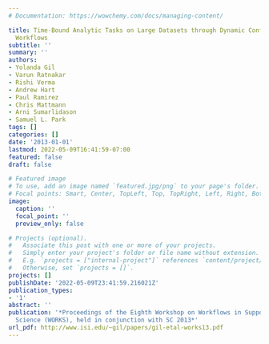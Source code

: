 ```yaml
---
# Documentation: https://wowchemy.com/docs/managing-content/

title: Time-Bound Analytic Tasks on Large Datasets through Dynamic Configuration of
  Workflows
subtitle: ''
summary: ''
authors:
- Yolanda Gil
- Varun Ratnakar
- Rishi Verma
- Andrew Hart
- Paul Ramirez
- Chris Mattmann
- Arni Sumarlidason
- Samuel L. Park
tags: []
categories: []
date: '2013-01-01'
lastmod: 2022-05-09T16:41:59-07:00
featured: false
draft: false

# Featured image
# To use, add an image named `featured.jpg/png` to your page's folder.
# Focal points: Smart, Center, TopLeft, Top, TopRight, Left, Right, BottomLeft, Bottom, BottomRight.
image:
  caption: ''
  focal_point: ''
  preview_only: false

# Projects (optional).
#   Associate this post with one or more of your projects.
#   Simply enter your project's folder or file name without extension.
#   E.g. `projects = ["internal-project"]` references `content/project/deep-learning/index.md`.
#   Otherwise, set `projects = []`.
projects: []
publishDate: '2022-05-09T23:41:59.216021Z'
publication_types:
- '1'
abstract: ''
publication: '*Proceedings of the Eighth Workshop on Workflows in Support of Large-Scale
  Science (WORKS), held in conjunction with SC 2013*'
url_pdf: http://www.isi.edu/~gil/papers/gil-etal-works13.pdf
---
```

